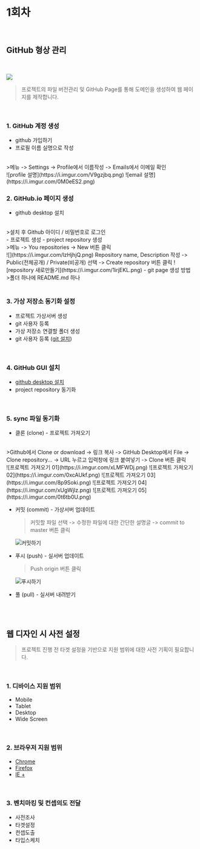 # 1회차

<br>

## GitHub 형상 관리

<br>

![](https://i.imgur.com/NxoHnE8.png)
> 프로젝트의 파일 버전관리 및 GitHub Page를 통해 도메인을 생성하여 웹 페이지를 제작합니다.

<br>

### 1. GitHub 계정 생성
- github 가입하기
- 프로필 이름 실명으로 작성
<br>
  >메뉴 -> Settings -> Profile에서 이름작성 -> Emails에서 이메일 확인
  <br>
  ![profile 설명](https://i.imgur.com/V9gzjbq.png)
  ![email 설명](https://i.imgur.com/0M0eES2.png)

<br>

### 2. GitHub.io 페이지 생성
- github desktop 설치
<br>
  >설치 후 Github 아이디 / 비밀번호로 로그인
  <br>
- 프로젝트 생성
- project repository 생성<br>
  >메뉴 -> You repositories -> New 버튼 클릭
  <br>
  ![](https://i.imgur.com/lzHjhjQ.png)
  Repository name, Description 작성 -> Public(전체공개) / Private(비공개) 선택 -> Create repository 버튼 클릭
  ![repository 새로만들기](https://i.imgur.com/1irjEKL.png)
- git page 생성 방법
<br>
  >폴더 하나에 README.md 하나

<br>
<br>

### 3. 가상 저장소 동기화 설정
- 프로젝트 가상서버 생성
- git 사용자 등록
- 가상 저장소 연결할 폴더 생성
- git 사용자 등록 ([git 설치](https://coding-factory.tistory.com/245))

<br>

### 4. GitHub GUI 설치
- [github desktop 설치](https://desktop.github.com/)
- project repository 동기화

<br>

### 5. sync 파일 동기화
- 클론 (clone) - 프로젝트 가져오기
<br>
  >Github에서 Clone or download -> 링크 복사 -> GitHub Desktop에서 File -> Clone repository... -> URL 누르고 입력창에 링크 붙여넣기 -> Clone 버튼 클릭
  <br>
  ![프로젝트 가져오기 01](https://i.imgur.com/xLMFWDj.png)
  ![프로젝트 가져오기 02](https://i.imgur.com/0xcAUkf.png)
  ![프로젝트 가져오기 03](https://i.imgur.com/8p9Soki.png)
  ![프로젝트 가져오기 04](https://i.imgur.com/xUgWjlz.png)
  ![프로젝트 가져오기 05](https://i.imgur.com/0t6tb0U.png)

- 커밋 (commit) - 가상서버 업데이트

  >커밋할 파일 선택 -> 수정한 파일에 대한 간단한 설명글 -> commit to master 버튼 클릭

  ![커밋하기](https://i.imgur.com/9163d6L.png)

- 푸시 (push) - 실서버 업데이트

  >Push origin 버튼 클릭

  ![푸시하기](https://i.imgur.com/rJMJ3RT.png)
- 풀 (pull) - 실서버 내려받기

<br>
<br>

## 웹 디자인 시 사전 설정
> 프로젝트 진행 전 타겟 설정을 기반으로 지원 범위에 대한 사전 기획이 필요합니다.

<br>

### 1. 디바이스 지원 범위
- Mobile
- Tablet
- Desktop
- Wide Screen

<br>

### 2. 브라우저 지원 범위
- [Chrome](https://www.google.com/intl/ko_ALL/chrome/)
- [Firefox](https://www.mozilla.org/ko/firefox/new/)
- [IE +](https://support.microsoft.com/ko-kr/help/17621/internet-explorer-downloads)

<br>

### 3. 벤치마킹 및 컨셉의도 전달
- 사전조사
- 타겟설정
- 컨셉도출
- 타입스케치